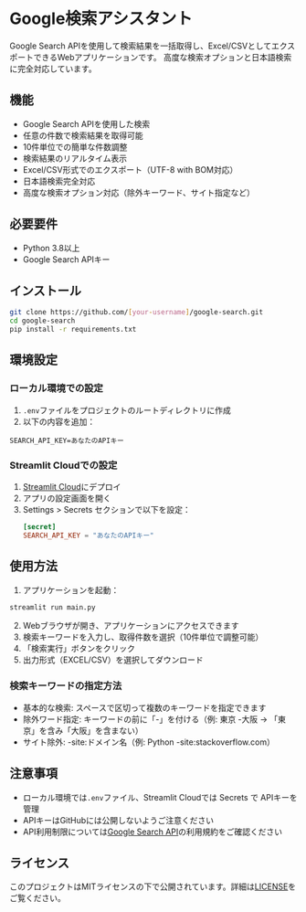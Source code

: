 # Google検索アシスタント

Google Search APIを使用して検索結果を一括取得し、Excel/CSVとしてエクスポートできるWebアプリケーションです。
高度な検索オプションと日本語検索に完全対応しています。

## 機能

- Google Search APIを使用した検索
- 任意の件数で検索結果を取得可能
- 10件単位での簡単な件数調整
- 検索結果のリアルタイム表示
- Excel/CSV形式でのエクスポート（UTF-8 with BOM対応）
- 日本語検索完全対応
- 高度な検索オプション対応（除外キーワード、サイト指定など）

## 必要要件

- Python 3.8以上
- Google Search APIキー

## インストール

```bash
git clone https://github.com/[your-username]/google-search.git
cd google-search
pip install -r requirements.txt
```

## 環境設定

### ローカル環境での設定

1. `.env`ファイルをプロジェクトのルートディレクトリに作成
2. 以下の内容を追加：

```
SEARCH_API_KEY=あなたのAPIキー
```

### Streamlit Cloudでの設定

1. [Streamlit Cloud](https://streamlit.io/cloud)にデプロイ
2. アプリの設定画面を開く
3. Settings > Secrets セクションで以下を設定：
   ```toml
   [secret]
   SEARCH_API_KEY = "あなたのAPIキー"
   ```

## 使用方法

1. アプリケーションを起動：
```bash
streamlit run main.py
```

2. Webブラウザが開き、アプリケーションにアクセスできます
3. 検索キーワードを入力し、取得件数を選択（10件単位で調整可能）
4. 「検索実行」ボタンをクリック
5. 出力形式（EXCEL/CSV）を選択してダウンロード

### 検索キーワードの指定方法

- 基本的な検索: スペースで区切って複数のキーワードを指定できます
- 除外ワード指定: キーワードの前に「-」を付ける（例: 東京 -大阪 → 「東京」を含み「大阪」を含まない）
- サイト除外: -site:ドメイン名（例: Python -site:stackoverflow.com）

## 注意事項

- ローカル環境では`.env`ファイル、Streamlit Cloudでは Secrets で APIキーを管理
- APIキーはGitHubには公開しないようご注意ください
- API利用制限については[Google Search API](https://www.searchapi.io/api/)の利用規約をご確認ください

## ライセンス

このプロジェクトはMITライセンスの下で公開されています。詳細は[LICENSE](LICENSE)をご覧ください。
